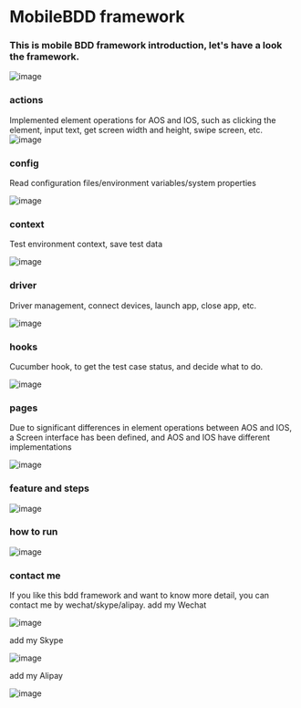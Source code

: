# MobileBDD framework

### This is mobile BDD framework introduction, let's have a look the framework.

![image](https://github.com/user-attachments/assets/2f59774b-0ef9-44ac-9874-b0cb132649a6)


### actions
Implemented element operations for AOS and IOS, such as clicking the element, input text, get screen width and height, swipe screen, etc.
![image](https://github.com/user-attachments/assets/78cbd41b-6c48-4c6a-92be-9dd54577cb02)

### config
Read configuration files/environment variables/system properties

![image](https://github.com/user-attachments/assets/31e512ef-43a1-48b5-9fc6-b00bc66ace82)

### context
Test environment context, save test data

![image](https://github.com/user-attachments/assets/0e0fbd16-3dc8-46f6-9de5-addb53aff2ca)

### driver
Driver management, connect devices, launch app, close app, etc.

![image](https://github.com/user-attachments/assets/5d9fb8e1-853a-4384-a3f7-9948f42ff157)

### hooks
Cucumber hook, to get the test case status, and decide what to do.

![image](https://github.com/user-attachments/assets/dfcb6e5a-f595-4d48-a359-876a4e719a19)


### pages
Due to significant differences in element operations between AOS and IOS, a Screen interface has been defined, and AOS and IOS have different implementations
 
![image](https://github.com/user-attachments/assets/a5c97c79-3ad6-4ed0-9fc7-471623290920)

### feature and steps
![image](https://github.com/user-attachments/assets/f195900e-7857-4d87-b45d-23560fbc3a77)

### how to run
![image](https://github.com/user-attachments/assets/276e8c3a-d682-4939-b901-e58c0d3f1b46)

### contact me
If you like this bdd framework and want to know more detail, you can contact me by wechat/skype/alipay.
add my Wechat

![image](https://github.com/user-attachments/assets/e2299c0d-7ac4-4c83-b132-55acfa95dbc8)

add my Skype

![image](https://github.com/user-attachments/assets/48d4d39b-d825-4228-b1bd-83e39ef7dc71)

add my Alipay

![image](https://github.com/user-attachments/assets/425a36ba-0cb9-4a62-846d-3ac24391acd3)




